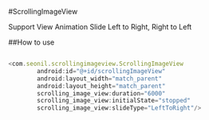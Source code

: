 #ScrollingImageView

Support View Animation Slide Left to Right, Right to Left<br/>

##How to use

```javascript

<com.seonil.scrollingimageview.ScrollingImageView
        android:id="@+id/scrollingImageView"
        android:layout_width="match_parent"
        android:layout_height="match_parent"
        scrolling_image_view:duration="6000"
        scrolling_image_view:initialState="stopped"
        scrolling_image_view:slideType="LeftToRight"/>


```
